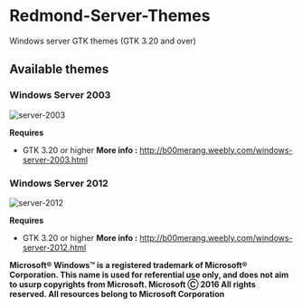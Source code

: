 # Redmond-Server-Themes
Windows server GTK themes (GTK 3.20 and over)

## Available themes
### Windows Server 2003
![server-2003](https://b00merang.weebly.com/uploads/1/6/8/1/16813022/screenshot-from-2018-04-17-20-55-37_orig.png)

**Requires**
- GTK 3.20 or higher
**More info :** http://b00merang.weebly.com/windows-server-2003.html

### Windows Server 2012
![server-2012](https://b00merang.weebly.com/uploads/1/6/8/1/16813022/screenshot-from-2018-04-12-12-39-13_orig.png)

**Requires**
- GTK 3.20 or higher
**More info :** http://b00merang.weebly.com/windows-server-2012.html

**Microsoft® Windows™ is a registered trademark of Microsoft® Corporation. This name is used for referential use only, and does not aim to usurp copyrights from Microsoft. Microsoft Ⓒ 2016 All rights reserved. All resources belong to Microsoft Corporation**
